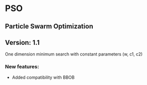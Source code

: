 # PSO
## Particle Swarm Optimization

## Version: 1.1

One dimension minimum search with constant parameters (w, c1, c2)

### New features:

- Added compatibility with BBOB